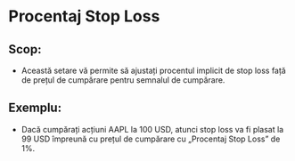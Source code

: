 # **Procentaj Stop Loss**

## Scop:

- Această setare vă permite să ajustați procentul implicit de stop loss față de prețul de cumpărare pentru semnalul de cumpărare.

## Exemplu:

- Dacă cumpărați acțiuni AAPL la 100 USD, atunci stop loss va fi plasat la 99 USD împreună cu prețul de cumpărare cu „Procentaj Stop Loss” de 1%.
